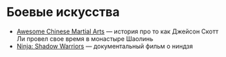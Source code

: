 # Боевые искусства
 
* [Awesome Chinese Martial Arts](https://www.youtube.com/watch?v=TEQnTv31SYo) — история про то как Джейсон Скотт Ли провел свое время в монастыре Шаолинь
* [Ninja: Shadow Warriors](https://youtu.be/9hunjAqwGKc) — документальный фильм о ниндзя
